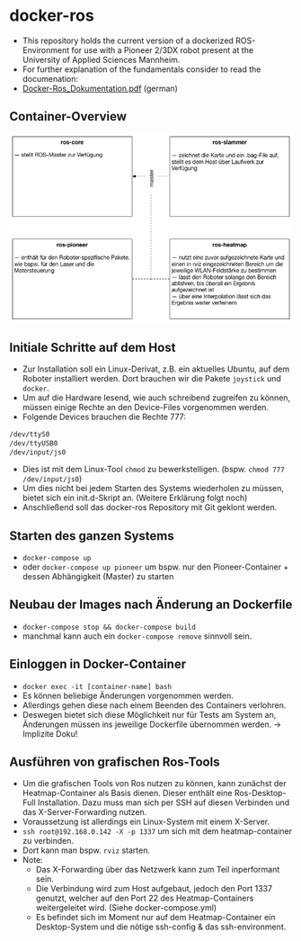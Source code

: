 # docker-ros
- This repository holds the current version of a dockerized ROS-Environment for use with a Pioneer 2/3DX robot present at the University of Applied Sciences Mannheim. 
- For further explanation of the fundamentals consider to read the documenation:
- [Docker-Ros_Dokumentation.pdf](Docker-Ros_Dokumentation.pdf) (german)

## Container-Overview
![container-overview](/container-overview.png?raw=true)

## Initiale Schritte auf dem Host
- Zur Installation soll ein Linux-Derivat, z.B. ein aktuelles Ubuntu, auf dem Roboter installiert werden. Dort brauchen wir die Pakete `joystick` und `docker`. 
- Um auf die Hardware lesend, wie auch schreibend zugreifen zu können, müssen einige Rechte an den Device-Files vorgenommen werden.
- Folgende Devices brauchen die Rechte 777:

```
/dev/ttyS0
/dev/ttyUSB0
/dev/input/js0
```

- Dies ist mit dem Linux-Tool `chmod` zu bewerkstelligen. (bspw. `chmod 777 /dev/input/js0`)
- Um dies nicht bei jedem Starten des Systems wiederholen zu müssen, bietet sich ein init.d-Skript an. (Weitere Erklärung folgt noch)
- Anschließend soll das docker-ros Repository mit Git geklont werden.

## Starten des ganzen Systems
- `docker-compose up`
- oder `docker-compose up pioneer` um bspw. nur den Pioneer-Container + dessen Abhängigkeit (Master) zu starten

## Neubau der Images nach Änderung an Dockerfile
- `docker-compose stop && docker-compose build`
- manchmal kann auch ein `docker-compose remove` sinnvoll sein.

## Einloggen in Docker-Container
- `docker exec -it [container-name] bash`
- Es können beliebige Änderungen vorgenommen werden.
- Allerdings gehen diese nach einem Beenden des Containers verlohren.
- Deswegen bietet sich diese Möglichkeit nur für Tests am System an, Änderungen müssen ins jeweilige Dockerfile übernommen werden. -> Implizite Doku!

## Ausführen von grafischen Ros-Tools
- Um die grafischen Tools von Ros nutzen zu können, kann zunächst der Heatmap-Container als Basis dienen. Dieser enthält eine Ros-Desktop-Full Installation. Dazu muss man sich per SSH auf diesen Verbinden und das X-Server-Forwarding nutzen.
- Voraussetzung ist allerdings ein Linux-System mit einem X-Server.
- `ssh root@192.168.0.142 -X -p 1337` um sich mit dem heatmap-container zu verbinden.
- Dort kann man bspw. `rviz` starten.
- Note:
  - Das X-Forwarding über das Netzwerk kann zum Teil inperformant sein.
  - Die Verbindung wird zum Host aufgebaut, jedoch den Port 1337 genutzt, welcher auf den Port 22 des Heatmap-Containers weitergeleitet wird. (Siehe docker-compose.yml)
  - Es befindet sich im Moment nur auf dem Heatmap-Container ein Desktop-System und die nötige ssh-config & das ssh-environment.
